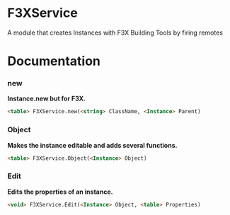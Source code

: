 # F3XService
A module that creates Instances with F3X Building Tools by firing remotes
# Documentation
### new
**Instance.new but for F3X.**
```html
<table> F3XService.new(<string> ClassName, <Instance> Parent)
```
### Object
**Makes the instance editable and adds several functions.**
```html
<table> F3XService.Object(<Instance> Object)
```
### Edit
**Edits the properties of an instance.**
```html
<void> F3XService.Edit(<Instance> Object, <table> Properties)
```
